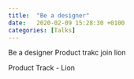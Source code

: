 ```yaml
---
title:  "Be a designer"
date:   2020-02-09 15:28:30 +0100
categories: [Talks]
---
```


Be a designer
Product trakc
join lion

Product Track - Lion
